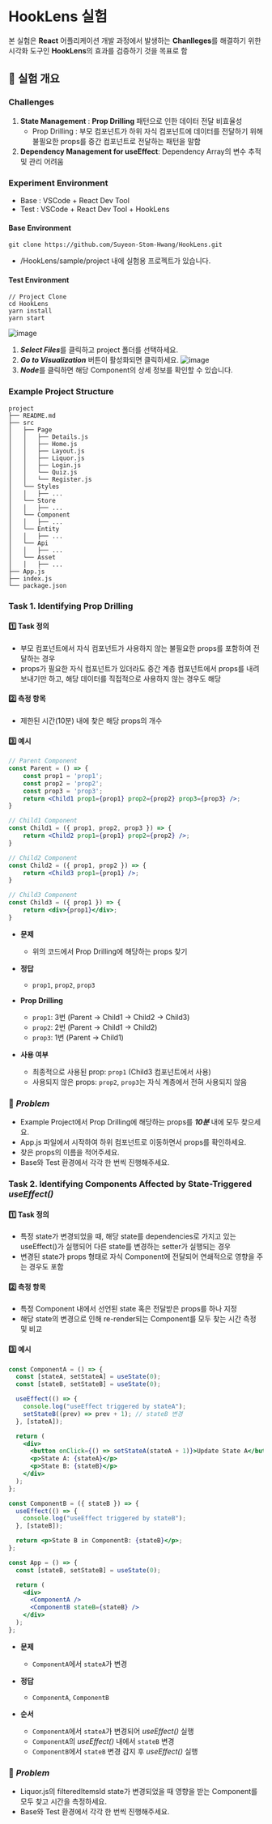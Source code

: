 # HookLens 실험
본 실험은 **React** 어플리케이션 개발 과정에서 발생하는 **Chanlleges**를 해결하기 위한 시각화 도구인 **HookLens**의 효과를 검증하기 것을 목표로 함

## 📌 실험 개요

### Challenges
1. **State Management** : **Prop Drilling** 패턴으로 인한 데이터 전달 비효율성
    - Prop Drilling :  부모 컴포넌트가 하위 자식 컴포넌트에 데이터를 전달하기 위해 불필요한 props를 중간 컴포넌트로 전달하는 패턴을 말함
2. **Dependency Management for useEffect**: Dependency Array의 변수 추적 및 관리 어려움

### Experiment Environment
- Base : VSCode + React Dev Tool
- Test : VSCode + React Dev Tool + HookLens

#### Base Environment
```
git clone https://github.com/Suyeon-Stom-Hwang/HookLens.git
```

- /HookLens/sample/project 내에 실험용 프로젝트가 있습니다.

#### Test Environment
```
// Project Clone
cd HookLens
yarn install
yarn start
```
![image](../public/hooklens.png)

1. ***Select Files***를 클릭하고 project 폴더를 선택하세요.
2. ***Go to Visualization*** 버튼이 활성화되면 클릭하세요.
![image](../public/overview.png)
3. ***Node***를 클릭하면 해당 Component의 상세 정보를 확인할 수 있습니다.

### Example Project Structure
```
project
├── README.md
├── src
│   ├── Page
│   │   ├── Details.js
│   │   ├── Home.js
│   │   ├── Layout.js
│   │   ├── Liquor.js
│   │   ├── Login.js
│   │   └── Quiz.js
│   │   └── Register.js
│   └── Styles
│   │   ├── ...
│   └── Store
│   │   ├── ...
│   └── Component
│   │   ├── ...
│   └── Entity
│   │   ├── ...
│   └── Api
│   │   ├── ...
│   └── Asset
│   │   ├── ...
├── App.js
├── index.js
└── package.json
```

### Task 1. Identifying Prop Drilling

#### 1️⃣ **Task 정의**  
- 부모 컴포넌트에서 자식 컴포넌트가 사용하지 않는 불필요한 props를 포함하여 전달하는 경우
- props가 필요한 자식 컴포넌트가 있더라도 중간 계층 컴포넌트에서 props를 내려보내기만 하고, 해당 데이터를 직접적으로 사용하지 않는 경우도 해당

#### 2️⃣ **측정 항목**
- 제한된 시간(10분) 내에 찾은 해당 props의 개수

#### 3️⃣ **예시**

```jsx
// Parent Component
const Parent = () => {
    const prop1 = 'prop1';
    const prop2 = 'prop2';
    const prop3 = 'prop3';
    return <Child1 prop1={prop1} prop2={prop2} prop3={prop3} />;
}

// Child1 Component
const Child1 = ({ prop1, prop2, prop3 }) => {
    return <Child2 prop1={prop1} prop2={prop2} />;
}

// Child2 Component
const Child2 = ({ prop1, prop2 }) => {
    return <Child3 prop1={prop1} />;
}

// Child3 Component
const Child3 = ({ prop1 }) => {
    return <div>{prop1}</div>;
}
```
- **문제**
    - 위의 코드에서 Prop Drilling에 해당하는 props 찾기

- **정답**
    - `prop1`, `prop2`, `prop3`

- **Prop Drilling**
     - `prop1`: 3번 (Parent → Child1 → Child2 → Child3)
     - `prop2`: 2번 (Parent → Child1 → Child2)
     - `prop3`: 1번 (Parent → Child1)

- **사용 여부**
   - 최종적으로 사용된 prop: `prop1` (Child3 컴포넌트에서 사용)
   - 사용되지 않은 props: `prop2`, `prop3`는 자식 계층에서 전혀 사용되지 않음


### 📝 ***Problem***
- Example Project에서 Prop Drilling에 해당하는 props를 ***10분*** 내에 모두 찾으세요.
- App.js 파일에서 시작하여 하위 컴포넌트로 이동하면서 props를 확인하세요.
- 찾은 props의 이름을 적어주세요.
- Base와 Test 환경에서 각각 한 번씩 진행해주세요.

### Task 2. Identifying Components Affected by State-Triggered *useEffect()*

#### 1️⃣ **Task 정의**  
- 특정 state가 변경되었을 때, 해당 state를 dependencies로 가지고 있는 useEffect()가 실행되어 다른 state를 변경하는 setter가 실행되는 경우
- 변경된 state가 props 형태로 자식 Component에 전달되어 연쇄적으로 영향을 주는 경우도 포함

#### 2️⃣ **측정 항목**
- 특정 Component 내에서 선언된 state 혹은 전달받은 props를 하나 지정
- 해당 state의 변경으로 인해 re-render되는 Component를 모두 찾는 시간 측정 및 비교

#### 3️⃣ **예시**

```jsx
const ComponentA = () => {
  const [stateA, setStateA] = useState(0);
  const [stateB, setStateB] = useState(0);

  useEffect(() => {
    console.log("useEffect triggered by stateA");
    setStateB((prev) => prev + 1); // stateB 변경
  }, [stateA]);

  return (
    <div>
      <button onClick={() => setStateA(stateA + 1)}>Update State A</button>
      <p>State A: {stateA}</p>
      <p>State B: {stateB}</p>
    </div>
  );
};

const ComponentB = ({ stateB }) => {
  useEffect(() => {
    console.log("useEffect triggered by stateB");
  }, [stateB]);

  return <p>State B in ComponentB: {stateB}</p>;
};

const App = () => {
  const [stateB, setStateB] = useState(0);

  return (
    <div>
      <ComponentA />
      <ComponentB stateB={stateB} />
    </div>
  );
};
```
- **문제**
    - `ComponentA`에서 `stateA`가 변경

- **정답**
    - `ComponentA`, `ComponentB`

- **순서**
    - `ComponentA`에서 `stateA`가 변경되어 *useEffect()* 실행
    - `ComponentA`의 *useEffect()* 내에서 `stateB` 변경
    - `ComponentB`에서 `stateB` 변경 감지 후 *useEffect()* 실행

### 📝 ***Problem***
- Liquor.js의 filteredItemsId state가 변경되었을 때 영향을 받는 Component를 모두 찾고 시간을 측정하세요.
- Base와 Test 환경에서 각각 한 번씩 진행해주세요.